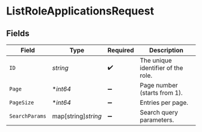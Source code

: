 # ListRoleApplicationsRequest


## Fields

| Field                              | Type                               | Required                           | Description                        |
| ---------------------------------- | ---------------------------------- | ---------------------------------- | ---------------------------------- |
| `ID`                               | *string*                           | :heavy_check_mark:                 | The unique identifier of the role. |
| `Page`                             | **int64*                           | :heavy_minus_sign:                 | Page number (starts from 1).       |
| `PageSize`                         | **int64*                           | :heavy_minus_sign:                 | Entries per page.                  |
| `SearchParams`                     | map[string]*string*                | :heavy_minus_sign:                 | Search query parameters.           |